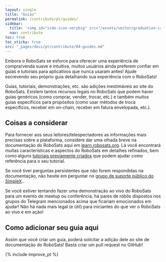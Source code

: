 ```yaml
---
layout: single
title: "Guias"
permalink: /contribute/pt/guides/
sidebar:
  title: '<img id="side-icon-verybig" src="/assets/vector/graduation-cap.svg"/>Guias'
  nav: contribute
toc: true
toc_sticky: true
src: "_pages/docs/pt/contribute/04-guides.md"
---
```


Embora o RoboSats se esforce para oferecer uma experiência de compra/venda suave e intuitiva, muitos usuários ainda preferem confiar em guias e tutoriais para aplicativos que nunca usaram antes! Ajude escrevendo seu próprio guia detalhando sua experiência com o RoboSats!

Guias, tutoriais, demonstrações, etc. são adições inestimáveis ao site do RoboSats. Existem tantos recursos legais no RoboSats que podem haver guias genéricos (como comprar, vender, trocar, etc.) e também muitos guias específicos para propósitos (como usar métodos de troca específicos, receber em on-chain, receber em fatura envelopada, etc.).

## Coisas a considerar

Para fornecer aos seus leitores/telespectadores as informações mais precisas sobre a plataforma, considere dar uma olhada breve na documentação do RoboSats aqui em [learn.robosats.org](https://learn.robosats.org/pt/). Lá você encontrará muitas características e aspectos do RoboSats em detalhes refinados, bem como alguns [tutoriais previamente criados](https://learn.robosats.org/watch/pt/) que podem ajudar como referência para o seu tutorial.

Se você tiver perguntas persistentes que não forem respondidas na documentação, não hesite em perguntar no [grupo de suporte público do SimpleX](https://learn.robosats.org/contribute/code/#communication-channels)..

Se você estiver tentando fazer uma demonstração ao vivo do RoboSats para um evento de meetup ou conferência, há pares de robôs dispostos nos grupos do Telegram mencionados acima que ficariam emocionados em ajudar! Não há nada mais legal (e útil) para iniciantes do que ver o RoboSats ao vivo e em ação!

## Como adicionar seu guia aqui

Assim que você criar um guia, poderá solicitar a adição dele ao site de documentação do RoboSats! Basta criar um pull request no GitHub!

{% include improve_pt %}
